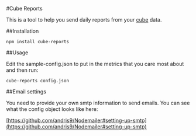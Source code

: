 #Cube Reports

This is a tool to help you send daily reports from your [cube](http://square.github.com/cube/) data.

##Installation

	npm install cube-reports

##Usage

Edit the sample-config.json to put in the metrics that you care most about and then run:

	cube-reports config.json

##Email settings

You need to provide your own smtp information to send emails.  You can see what the config object looks like here: 

[https://github.com/andris9/Nodemailer#setting-up-smtp](https://github.com/andris9/Nodemailer#setting-up-smtp)
